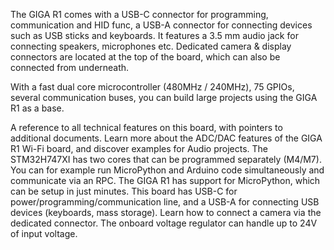 <FeatureDescription>

The GIGA R1 comes with a USB-C connector for programming, communication and HID func, a USB-A connector for connecting devices such as USB sticks and keyboards. It features a 3.5 mm audio jack for connecting speakers, microphones etc. Dedicated camera & display connectors are located at the top of the board, which can also be connected from underneath. 

With a fast dual core microcontroller (480MHz / 240MHz), 75 GPIOs, several communication buses, you can build large projects using the GIGA R1 as a base.

</FeatureDescription>

<FeatureList>

<Feature title="Cheat Sheet" image="mega-form-factor">
A reference to all technical features on this board, with pointers to additional documents.
<FeatureLink title="Cheat Sheet" url="/tutorials/giga-r1/cheat-sheet"/>
</Feature>

<Feature title="Advanced ADC/DAC" image="microphone">
Learn more about the ADC/DAC features of the GIGA R1 Wi-Fi board, and discover examples for Audio projects.
<FeatureLink title="ADC/DAC Guide" url="/tutorials/giga-r1/giga-audio"/>
</Feature>

<Feature title="Dual Core" image="mcu">
The STM32H747XI has two cores that can be programmed separately (M4/M7). You can for example run MicroPython and Arduino code simultaneously and communicate via an RPC.

<FeatureLink title="RPC GUIDE" url="/tutorials/giga-r1/giga-dual-core"/>
</Feature>

<Feature title="MicroPython" image="python">
The GIGA R1 has support for MicroPython, which can be setup in just minutes.

<FeatureLink title="MicroPython Documentation" url="/tutorials/giga-r1/giga-micropython"/>
</Feature>

<Feature title="USB" image="usb">
This board has USB-C for power/programming/communication line, and a USB-A for connecting USB devices (keyboards, mass storage).

<FeatureLink title="USB Guide" url="/tutorials/giga-r1/giga-usb"/>
</Feature>

<Feature title="Camera Support" image="camera">
Learn how to connect a camera via the dedicated connector.
<FeatureLink title="Camera Guide" url="/tutorials/giga-r1/giga-camera"/>
</Feature>

<Feature title="24V Input Voltage" image="connection">
The onboard voltage regulator can handle up to 24V of input voltage. 

<FeatureLink title="GIGA Power Supply" url="/tutorials/giga-r1/cheat-sheet#power-supply"/>
</Feature>


</FeatureList>
